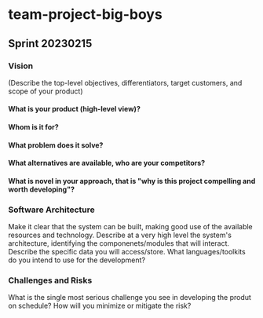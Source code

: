 # team-project-big-boys
## Sprint 20230215

### Vision
(Describe the top-level objectives, differentiators, target customers, and scope of your product)
#### What is your product (high-level view)?
#### Whom is it for?
#### What problem does it solve?
#### What alternatives are available, who are your competitors?
#### What is novel in your approach, that is "why is this project compelling and worth developing"?

### Software Architecture
Make it clear that the system can be built, making good use of the available resources and technology. Describe at a very high level the system's architecture, identifying the componenets/modules that will interact. Describe the specific data you will access/store. What languages/toolkits do you intend to use for the development?

### Challenges and Risks
What is the single most serious challenge you see in developing the produt on schedule? How will you minimize or mitigate the risk?
